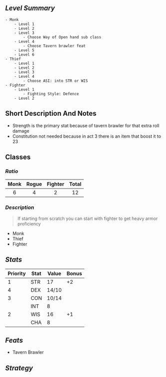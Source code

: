 
## *Level Summary*

```dirtree
- Monk
	- Level 1
	- Level 2
	- Level 3
		- Choose Way of Open hand sub class
	- Level 4
		- Choose Tavern brawler feat
	- Level 5
	- Level 6
- Thief
	- Level 1
	- Level 2
	- Level 3
	- Level 4
		- Choose ASI: into STR or WIS
- Fighter
	- Level 1
		- Fighting Style: Defence
	- Level 2
```

## Short Description And Notes

- Strength is the primary stat because of tavern brawler for that extra roll damage
- Constitution not needed because in act 3 there is an item that boost it to 23

## Classes

### *Ratio*

|Monk|Rogue|Fighter|Total|
|:---:|:---:|:---:|:---:|
|6|4|2|12|

### *Description*

> If starting from scratch you can start with fighter to get heavy armor proficiency

- Monk
- Thief
- Fighter

## *Stats*

|Priority|Stat|Value|Bonus|
|---|---|---|--|
|1|STR|17|+2|
|4|DEX|14/10||
|3|CON|10/14||
||INT|8||
|2|WIS|16|+1|
||CHA|8||


## *Feats*

- Tavern Brawler




## *Strategy*